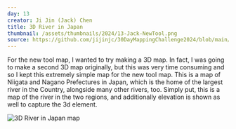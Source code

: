 ```yaml
---
day: 13
creator: Ji Jin (Jack) Chen
title: 3D River in Japan
thumbnail: /assets/thumbnails/2024/13-Jack-NewTool.png
source: https://github.com/jijinjc/30DayMappingChallenge2024/blob/main/New-13.Rmd
---
```


For the new tool map, I wanted to try making a 3D map. In fact, I was going to make a second 3D map originally, but this was very time consuming and so I kept this extremely simple map for the new tool map. This is a map of Niigata and Nagano Prefectures in Japan, which is the home of the largest river in the Country, alongside many other rivers, too. Simply put, this is a map of the river in the two regions, and additionally elevation is shown as well to capture the 3d element.

![3D River in Japan map](assets/thumbnails/2024/13-Jack-NewTool.png)
